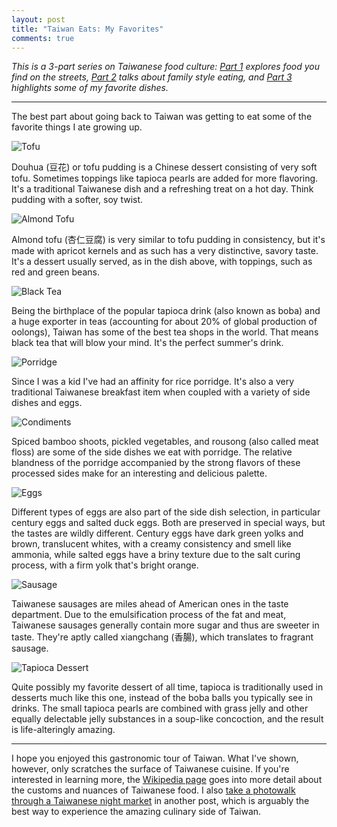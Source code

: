 ```yaml
---
layout: post
title: "Taiwan Eats: My Favorites"
comments: true
---
```


*This is a 3-part series on Taiwanese food culture: [Part 1][p1] explores food you find on the streets, [Part 2][p2] talks about family style eating, and [Part 3][p3] highlights some of my favorite dishes.*

[p1]: /taiwan-eats-part-1/
[p2]: /taiwan-eats-part-2/
[p3]: /taiwan-eats-part-3/

- - -

The best part about going back to Taiwan was getting to eat some of the favorite things I ate growing up.

<div class="img-container">
  <img alt="Tofu" src="http://oasis.wikichen.com/writing/uploads/2013/08/eats-part3-tofu.jpg">
</div>

Douhua (豆花) or tofu pudding is a Chinese dessert consisting of very soft tofu. Sometimes toppings like tapioca pearls are added for more flavoring. It's a traditional Taiwanese dish and a refreshing treat on a hot day. Think pudding with a softer, soy twist.

<div class="img-container">
  <img alt="Almond Tofu" src="http://oasis.wikichen.com/writing/uploads/2013/08/eats-part3-almondtofu.jpg">
</div>

Almond tofu (杏仁豆腐) is very similar to tofu pudding in consistency, but it's made with apricot kernels and as such has a very distinctive, savory taste. It's a dessert usually served, as in the dish above, with toppings, such as red and green beans.

<div class="img-container">
  <img alt="Black Tea" src="http://oasis.wikichen.com/writing/uploads/2013/08/eats-part3-blacktea.jpg">
</div>

Being the birthplace of the popular tapioca drink (also known as boba) and a huge exporter in teas (accounting for about 20% of global production of oolongs), Taiwan has some of the best tea shops in the world. That means black tea that will blow your mind. It's the perfect summer's drink.

<div class="img-container">
  <img alt="Porridge" src="http://oasis.wikichen.com/writing/uploads/2013/08/eats-part3-porridge.jpg">
</div>

Since I was a kid I've had an affinity for rice porridge. It's also a very traditional Taiwanese breakfast item when coupled with a variety of side dishes and eggs.

<div class="img-container">
  <img alt="Condiments" src="http://oasis.wikichen.com/writing/uploads/2013/08/eats-part3-condiments.jpg">
</div>

Spiced bamboo shoots, pickled vegetables, and rousong (also called meat floss) are some of the side dishes we eat with porridge. The relative blandness of the porridge accompanied by the strong flavors of these processed sides make for an interesting and delicious palette.

<div class="img-container">
  <img alt="Eggs" src="http://oasis.wikichen.com/writing/uploads/2013/08/eats-part3-eggs.jpg">
</div>

Different types of eggs are also part of the side dish selection, in particular century eggs and salted duck eggs. Both are preserved in special ways, but the tastes are wildly different. Century eggs have dark green yolks and brown, translucent whites, with a creamy consistency and smell like ammonia, while salted eggs have a briny texture due to the salt curing process, with a firm yolk that's bright orange.

<div class="img-container">
  <img alt="Sausage" src="http://oasis.wikichen.com/writing/uploads/2013/08/eats-part3-sausage.jpg">
</div>

Taiwanese sausages are miles ahead of American ones in the taste department. Due to the emulsification process of the fat and meat, Taiwanese sausages generally contain more sugar and thus are sweeter in taste. They're aptly called xiangchang (香腸), which translates to fragrant sausage.

<div class="img-container">
  <img alt="Tapioca Dessert" src="http://oasis.wikichen.com/writing/uploads/2013/08/eats-part3-tapioca.jpg">
</div>

Quite possibly my favorite dessert of all time, tapioca is traditionally used in desserts much like this one, instead of the boba balls you typically see in drinks. The small tapioca pearls are combined with grass jelly and other equally delectable jelly substances in a soup-like concoction, and the result is life-alteringly amazing.

- - -

I hope you enjoyed this gastronomic tour of Taiwan. What I've shown, however, only scratches the surface of Taiwanese cuisine. If you're interested in learning more, the [Wikipedia page][wiki] goes into more detail about the customs and nuances of Taiwanese food. I also [take a photowalk through a Taiwanese night market][market] in another post, which is arguably the best way to experience the amazing culinary side of Taiwan.

[wiki]: http://en.wikipedia.org/wiki/Taiwanese_cuisine
[market]: /photowalking-through-a-taiwanese-night-market/

